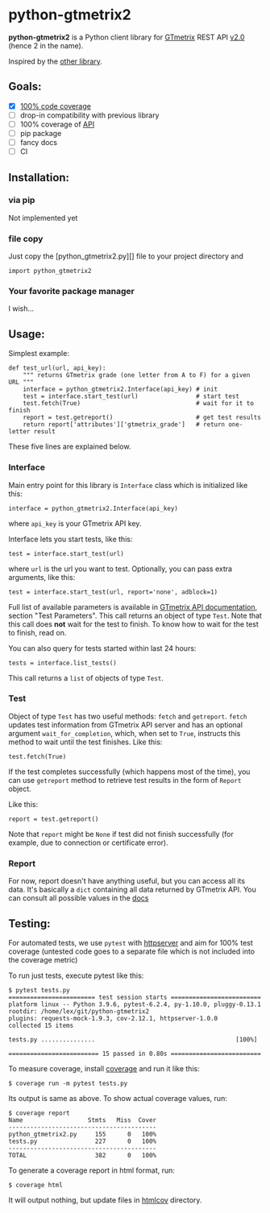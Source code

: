 python-gtmetrix2
================

**python-gtmetrix2** is a Python client library for [GTmetrix][gtmetrix] REST API [v2.0][v2] (hence 2 in the name).

[gtmetrix]: https://gtmetrix.com/
[v2]: https://gtmetrix.com/api/docs/2.0/

Inspired by the [other library][other].

[other]: https://github.com/aisayko/python-gtmetrix

Goals:
-----

- [x] [100% code coverage][cov]
- [ ] drop-in compatibility with previous library
- [ ] 100% coverage of [API][v2]
- [ ] pip package
- [ ] fancy docs
- [ ] CI

[cov]: htmlcov/index.html

Installation:
------------

### via pip

Not implemented yet

### file copy

Just copy the [python\_gtmetrix2.py][] file to your project directory and

	import python_gtmetrix2

[python_gtmetrix2.py]: python_gtmetrix2.py

### Your favorite package manager

I wish...

Usage:
-----

Simplest example:

	def test_url(url, api_key):
		""" returns GTmetrix grade (one letter from A to F) for a given URL """
		interface = python_gtmetrix2.Interface(api_key) # init
		test = interface.start_test(url)                # start test
		test.fetch(True)                                # wait for it to finish
		report = test.getreport()                       # get test results
		return report['attributes']['gtmetrix_grade']   # return one-letter result

These five lines are explained below.


### Interface

Main entry point for this library is `Interface` class which is initialized like this:

	interface = python_gtmetrix2.Interface(api_key)

where `api_key` is your GTmetrix API key.

Interface lets you start tests, like this:

	test = interface.start_test(url)

where `url` is the url you want to test. Optionally, you can pass extra arguments, like this:

	test = interface.start_test(url, report='none', adblock=1)

Full list of available parameters is available in [GTmetrix API documentation][start], section "Test Parameters".
This call returns an object of type `Test`.
Note that this call does **not** wait for the test to finish.
To know how to wait for the test to finish, read on.

[start]: https://gtmetrix.com/api/docs/2.0/#api-test-start


You can also query for tests started within last 24 hours:

	tests = interface.list_tests()

This call returns a `list` of objects of type `Test`.

### Test

Object of type `Test` has two useful methods: `fetch` and `getreport`.
`fetch` updates test information from GTmetrix API server and has an optional argument `wait_for_completion`,
which, when set to `True`, instructs this method to wait until the test finishes.
Like this:

	test.fetch(True)

If the test completes successfully (which happens most of the time),
you can use `getreport` method to retrieve test results in the form of `Report` object.

Like this:

	report = test.getreport()

Note that `report` might be `None` if test did not finish successfully
(for example, due to connection or certificate error).

### Report

For now, report doesn't have anything useful,
but you can access all its data.
It's basically a `dict` containing all data returned by GTmetrix API.
You can consult all possible values in the [docs][repo]

[repo]: https://gtmetrix.com/api/docs/2.0/#api-report-by-id


Testing:
-------

For automated tests, we use `pytest` with [httpserver][] and aim for 100% test coverage
(untested code goes to a separate file which is not included into the coverage metric)

[httpserver]: https://pypi.org/project/pytest-httpserver/

To run just tests, execute pytest like this:

	$ pytest tests.py
	======================== test session starts =========================
	platform linux -- Python 3.9.6, pytest-6.2.4, py-1.10.0, pluggy-0.13.1
	rootdir: /home/lex/git/python-gtmetrix2
	plugins: requests-mock-1.9.3, cov-2.12.1, httpserver-1.0.0
	collected 15 items                                                   

	tests.py ...............                                       [100%]

	========================= 15 passed in 0.80s =========================

To measure coverage, install [coverage][] and run it like this:

[coverage]: https://pypi.org/project/coverage/

	$ coverage run -m pytest tests.py

Its output is same as above. To show actual coverage values, run:

	$ coverage report
	Name                  Stmts   Miss  Cover
	-----------------------------------------
	python_gtmetrix2.py     155      0   100%
	tests.py                227      0   100%
	-----------------------------------------
	TOTAL                   382      0   100%

To generate a coverage report in html format, run:

	$ coverage html

It will output nothing, but update files in [htmlcov][] directory.

[htmlcov]: htmlcov
